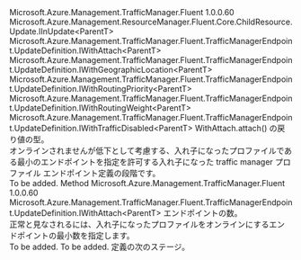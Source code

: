 <Type Name="IWithEndpointThreshold&lt;ParentT&gt;" FullName="Microsoft.Azure.Management.TrafficManager.Fluent.TrafficManagerEndpoint.UpdateDefinition.IWithEndpointThreshold&lt;ParentT&gt;">
  <TypeSignature Language="C#" Value="public interface IWithEndpointThreshold&lt;ParentT&gt; : Microsoft.Azure.Management.ResourceManager.Fluent.Core.ChildResource.Update.IInUpdate&lt;ParentT&gt;, Microsoft.Azure.Management.TrafficManager.Fluent.TrafficManagerEndpoint.UpdateDefinition.IWithAttach&lt;ParentT&gt;, Microsoft.Azure.Management.TrafficManager.Fluent.TrafficManagerEndpoint.UpdateDefinition.IWithGeographicLocation&lt;ParentT&gt;, Microsoft.Azure.Management.TrafficManager.Fluent.TrafficManagerEndpoint.UpdateDefinition.IWithRoutingPriority&lt;ParentT&gt;, Microsoft.Azure.Management.TrafficManager.Fluent.TrafficManagerEndpoint.UpdateDefinition.IWithRoutingWeight&lt;ParentT&gt;, Microsoft.Azure.Management.TrafficManager.Fluent.TrafficManagerEndpoint.UpdateDefinition.IWithTrafficDisabled&lt;ParentT&gt;" />
  <TypeSignature Language="ILAsm" Value=".class public interface auto ansi abstract IWithEndpointThreshold`1&lt;ParentT&gt; implements class Microsoft.Azure.Management.ResourceManager.Fluent.Core.ChildResource.Update.IInUpdate`1&lt;!ParentT&gt;, class Microsoft.Azure.Management.TrafficManager.Fluent.TrafficManagerEndpoint.UpdateDefinition.IWithAttach`1&lt;!ParentT&gt;, class Microsoft.Azure.Management.TrafficManager.Fluent.TrafficManagerEndpoint.UpdateDefinition.IWithGeographicLocation`1&lt;!ParentT&gt;, class Microsoft.Azure.Management.TrafficManager.Fluent.TrafficManagerEndpoint.UpdateDefinition.IWithRoutingPriority`1&lt;!ParentT&gt;, class Microsoft.Azure.Management.TrafficManager.Fluent.TrafficManagerEndpoint.UpdateDefinition.IWithRoutingWeight`1&lt;!ParentT&gt;, class Microsoft.Azure.Management.TrafficManager.Fluent.TrafficManagerEndpoint.UpdateDefinition.IWithTrafficDisabled`1&lt;!ParentT&gt;" />
  <TypeSignature Language="DocId" Value="T:Microsoft.Azure.Management.TrafficManager.Fluent.TrafficManagerEndpoint.UpdateDefinition.IWithEndpointThreshold`1" />
  <TypeSignature Language="VB.NET" Value="Public Interface IWithEndpointThreshold(Of ParentT)&#xA;Implements IInUpdate(Of ParentT), IWithAttach(Of ParentT), IWithGeographicLocation(Of ParentT), IWithRoutingPriority(Of ParentT), IWithRoutingWeight(Of ParentT), IWithTrafficDisabled(Of ParentT)" />
  <TypeSignature Language="F#" Value="type IWithEndpointThreshold&lt;'ParentT&gt; = interface&#xA;    interface IWithAttach&lt;'ParentT&gt;&#xA;    interface IInUpdate&lt;'ParentT&gt;&#xA;    interface IWithRoutingWeight&lt;'ParentT&gt;&#xA;    interface IWithRoutingPriority&lt;'ParentT&gt;&#xA;    interface IWithGeographicLocation&lt;'ParentT&gt;&#xA;    interface IWithTrafficDisabled&lt;'ParentT&gt;" />
  <AssemblyInfo>
    <AssemblyName>Microsoft.Azure.Management.TrafficManager.Fluent</AssemblyName>
    <AssemblyVersion>1.0.0.60</AssemblyVersion>
  </AssemblyInfo>
  <TypeParameters>
    <TypeParameter Name="ParentT" />
  </TypeParameters>
  <Interfaces>
    <Interface>
      <InterfaceName>Microsoft.Azure.Management.ResourceManager.Fluent.Core.ChildResource.Update.IInUpdate&lt;ParentT&gt;</InterfaceName>
    </Interface>
    <Interface>
      <InterfaceName>Microsoft.Azure.Management.TrafficManager.Fluent.TrafficManagerEndpoint.UpdateDefinition.IWithAttach&lt;ParentT&gt;</InterfaceName>
    </Interface>
    <Interface>
      <InterfaceName>Microsoft.Azure.Management.TrafficManager.Fluent.TrafficManagerEndpoint.UpdateDefinition.IWithGeographicLocation&lt;ParentT&gt;</InterfaceName>
    </Interface>
    <Interface>
      <InterfaceName>Microsoft.Azure.Management.TrafficManager.Fluent.TrafficManagerEndpoint.UpdateDefinition.IWithRoutingPriority&lt;ParentT&gt;</InterfaceName>
    </Interface>
    <Interface>
      <InterfaceName>Microsoft.Azure.Management.TrafficManager.Fluent.TrafficManagerEndpoint.UpdateDefinition.IWithRoutingWeight&lt;ParentT&gt;</InterfaceName>
    </Interface>
    <Interface>
      <InterfaceName>Microsoft.Azure.Management.TrafficManager.Fluent.TrafficManagerEndpoint.UpdateDefinition.IWithTrafficDisabled&lt;ParentT&gt;</InterfaceName>
    </Interface>
  </Interfaces>
  <Docs>
    <typeparam name="ParentT">WithAttach.attach() の戻り値の型。</typeparam>
    <summary>
            オンラインされませんが低下として考慮する、入れ子になったプロファイルである最小のエンドポイントを指定を許可する入れ子になった traffic manager プロファイル エンドポイント定義の段階です。
            </summary>
    <remarks>To be added.</remarks>
  </Docs>
  <Members>
    <Member MemberName="WithMinimumEndpointsToEnableTraffic">
      <MemberSignature Language="C#" Value="public Microsoft.Azure.Management.TrafficManager.Fluent.TrafficManagerEndpoint.UpdateDefinition.IWithAttach&lt;ParentT&gt; WithMinimumEndpointsToEnableTraffic (int count);" />
      <MemberSignature Language="ILAsm" Value=".method public hidebysig newslot virtual instance class Microsoft.Azure.Management.TrafficManager.Fluent.TrafficManagerEndpoint.UpdateDefinition.IWithAttach`1&lt;!ParentT&gt; WithMinimumEndpointsToEnableTraffic(int32 count) cil managed" />
      <MemberSignature Language="DocId" Value="M:Microsoft.Azure.Management.TrafficManager.Fluent.TrafficManagerEndpoint.UpdateDefinition.IWithEndpointThreshold`1.WithMinimumEndpointsToEnableTraffic(System.Int32)" />
      <MemberSignature Language="VB.NET" Value="Public Function WithMinimumEndpointsToEnableTraffic (count As Integer) As IWithAttach(Of ParentT)" />
      <MemberSignature Language="F#" Value="abstract member WithMinimumEndpointsToEnableTraffic : int -&gt; Microsoft.Azure.Management.TrafficManager.Fluent.TrafficManagerEndpoint.UpdateDefinition.IWithAttach&lt;'ParentT&gt;" Usage="iWithEndpointThreshold.WithMinimumEndpointsToEnableTraffic count" />
      <MemberType>Method</MemberType>
      <AssemblyInfo>
        <AssemblyName>Microsoft.Azure.Management.TrafficManager.Fluent</AssemblyName>
        <AssemblyVersion>1.0.0.60</AssemblyVersion>
      </AssemblyInfo>
      <ReturnValue>
        <ReturnType>Microsoft.Azure.Management.TrafficManager.Fluent.TrafficManagerEndpoint.UpdateDefinition.IWithAttach&lt;ParentT&gt;</ReturnType>
      </ReturnValue>
      <Parameters>
        <Parameter Name="count" Type="System.Int32" />
      </Parameters>
      <Docs>
        <param name="count">エンドポイントの数。</param>
        <summary>
            正常と見なされるには、入れ子になったプロファイルをオンラインにするエンドポイントの最小数を指定します。
            </summary>
        <returns>To be added.</returns>
        <remarks>To be added.</remarks>
        <return>定義の次のステージ。</return>
      </Docs>
    </Member>
  </Members>
</Type>